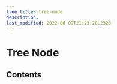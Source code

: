 ```yaml
---
tree_title: tree-node
description: 
last_modified: 2022-06-09T21:23:28.2328
---
```


# Tree Node

## Contents

